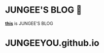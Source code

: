 # JUNGEE'S BLOG :star2:

**[this](https://jungeeyou.github.io/)** is JUNGEE'S BLOG 
# JUNGEEYOU.github.io
